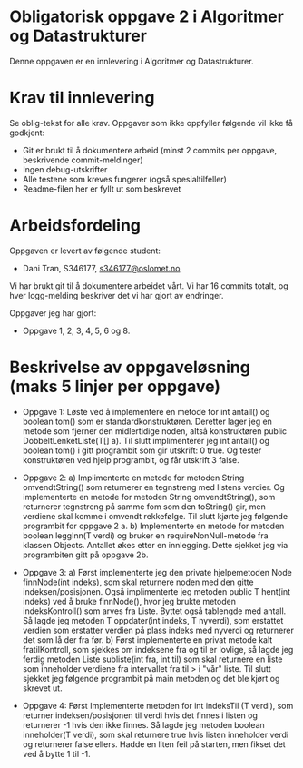 # Obligatorisk oppgave 2 i Algoritmer og Datastrukturer

Denne oppgaven er en innlevering i Algoritmer og Datastrukturer. 

# Krav til innlevering

Se oblig-tekst for alle krav. Oppgaver som ikke oppfyller følgende vil ikke få godkjent:

* Git er brukt til å dokumentere arbeid (minst 2 commits per oppgave, beskrivende commit-meldinger)	
* Ingen debug-utskrifter
* Alle testene som kreves fungerer (også spesialtilfeller)
* Readme-filen her er fyllt ut som beskrevet

# Arbeidsfordeling

Oppgaven er levert av følgende student:
* Dani Tran, S346177, s346177@oslomet.no


Vi har brukt git til å dokumentere arbeidet vårt. Vi har 16 commits totalt, og hver logg-melding beskriver det vi har gjort av endringer.

Oppgaver jeg har gjort:
* Oppgave 1, 2, 3, 4, 5, 6 og 8.

# Beskrivelse av oppgaveløsning (maks 5 linjer per oppgave)

* Oppgave 1: Løste ved å implementere en metode for int antall() og boolean tom() som er standardkonstruktøren. 
Deretter lager jeg en metode som fjerner den midlertidige noden, altså konstruktøren public DobbeltLenketListe(T[] a).
Til slutt implimenterer jeg int antall() og boolean tom() i gitt programbit som gir utskrift: 0 true. Og
tester konstruktøren ved hjelp programbit, og får utskrift 3 false.

* Oppgave 2: a) Implimenterte en metode for metoden String omvendtString() som returnerer en tegnstreng
med listens verdier. Og implementerte en metode for metoden String omvendtString(), som returnerer tegnstreng på samme
fom som den toString() gir, men verdiene skal komme i omvendt rekkefølge. Til slutt kjørte jeg følgende
programbit for oppgave 2 a. b) Implementerte en metode for metoden boolean leggInn(T verdi) og bruker en 
requireNonNull-metode fra klassen Objects. Antallet økes etter en 
innlegging. Dette sjekket jeg via programbiten gitt på oppgave 2b.

* Oppgave 3: a) Først implementerte jeg den private hjelpemetoden Node<T> finnNode(int indeks), som skal 
returnere noden med den gitte indeksen/posisjonen. Også implimenterte jeg metoden public T hent(int indeks)
ved å bruke finnNode(), hvor jeg brukte metoden indeksKontroll() som arves fra Liste. Byttet også tablengde med antall.
Så lagde jeg metoden T oppdater(int indeks, T nyverdi), som erstattet verdien som erstatter verdien på plass indeks med 
nyverdi og returnerer det som lå der fra før. b) Først implementerte en privat metode kalt fratilKontroll, som sjekkes
om indeksene fra og til er lovlige, så lagde jeg ferdig metoden Liste<T> subliste(int fra, int til) som skal 
returnere en liste som inneholder verdiene fra intervallet fra:til > i "vår" liste. Til slutt sjekket jeg følgende
programbit på main metoden,og det ble kjørt og skrevet ut. 

* Oppgave 4: Først Implementerte metoden for int indeksTil (T verdi), som returner indeksen/posisjonen til verdi hvis 
det finnes i listen og returnerer -1 hvis den ikke finnes. Så lagde jeg metoden boolean inneholder(T verdi), som skal 
returnere true hvis listen inneholder verdi og returnerer false ellers. Hadde en liten feil på starten, men fikset det
ved å bytte 1 til -1.




